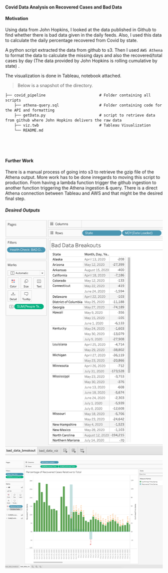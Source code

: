 #### Covid Data Analysis on Recovered Cases and Bad Data 


#### Motivation 

Using data from John Hopkins, I looked at the data published in Github to find whether there is bad data given in the 
daily feeds. Also, I used this data to calculate the daily percentage recovered from Covid by state.

A python script extracted the data from github to s3. Then I used `AWS Athena` to format the data to calculate the missing
days and also the recovered/total cases by day (The data provided by John Hopkins is rolling cumulative by state) .

The visualization is done in Tableau, notebook attached. 
&nbsp;
    
> Below is a snapshot of the directory. 

 
    ├── covid_pipeline                        # Folder containing all scripts
        ├── athena-query.sql                  # Folder containing code for the API and formatting    
        ├── getData.py                        # script to retrieve data from github where John Hopkins delivers the raw data
        ├── viz.twb                           # Tableau Visualization
        └── README.md


&nbsp;
&nbsp;


&nbsp;

#### Further Work
There is a manual process of going into s3 to retrieve the gzip file of the Athena output.
More work has to be done inregards to moving this script to production. From having a lambda function
trigger the github ingestion to another function triggering the Athena ingestion & query.
There is a direct Athena connection between Tableau and AWS and that might be the desired final step. 



##### Desired Outputs 
![picture](img/bad_data_breakout.png)

![picture](img/covid_percentage_recovered.png)